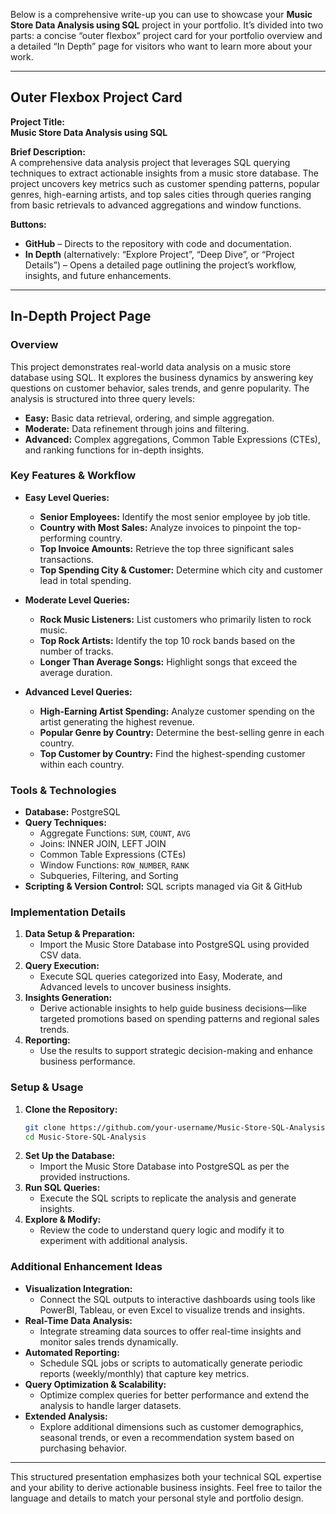 Below is a comprehensive write-up you can use to showcase your **Music Store Data Analysis using SQL** project in your portfolio. It’s divided into two parts: a concise “outer flexbox” project card for your portfolio overview and a detailed “In Depth” page for visitors who want to learn more about your work.

---

## Outer Flexbox Project Card

**Project Title:**  
**Music Store Data Analysis using SQL**

**Brief Description:**  
A comprehensive data analysis project that leverages SQL querying techniques to extract actionable insights from a music store database. The project uncovers key metrics such as customer spending patterns, popular genres, high-earning artists, and top sales cities through queries ranging from basic retrievals to advanced aggregations and window functions.

**Buttons:**  
- **GitHub** – Directs to the repository with code and documentation.  
- **In Depth** (alternatively: “Explore Project”, “Deep Dive”, or “Project Details”) – Opens a detailed page outlining the project’s workflow, insights, and future enhancements.

---

## In-Depth Project Page

### Overview  
This project demonstrates real-world data analysis on a music store database using SQL. It explores the business dynamics by answering key questions on customer behavior, sales trends, and genre popularity. The analysis is structured into three query levels:
- **Easy:** Basic data retrieval, ordering, and simple aggregation.
- **Moderate:** Data refinement through joins and filtering.
- **Advanced:** Complex aggregations, Common Table Expressions (CTEs), and ranking functions for in-depth insights.

### Key Features & Workflow

- **Easy Level Queries:**
  - **Senior Employees:** Identify the most senior employee by job title.
  - **Country with Most Sales:** Analyze invoices to pinpoint the top-performing country.
  - **Top Invoice Amounts:** Retrieve the top three significant sales transactions.
  - **Top Spending City & Customer:** Determine which city and customer lead in total spending.

- **Moderate Level Queries:**
  - **Rock Music Listeners:** List customers who primarily listen to rock music.
  - **Top Rock Artists:** Identify the top 10 rock bands based on the number of tracks.
  - **Longer Than Average Songs:** Highlight songs that exceed the average duration.

- **Advanced Level Queries:**
  - **High-Earning Artist Spending:** Analyze customer spending on the artist generating the highest revenue.
  - **Popular Genre by Country:** Determine the best-selling genre in each country.
  - **Top Customer by Country:** Find the highest-spending customer within each country.

### Tools & Technologies  
- **Database:** PostgreSQL  
- **Query Techniques:**  
  - Aggregate Functions: `SUM`, `COUNT`, `AVG`
  - Joins: INNER JOIN, LEFT JOIN
  - Common Table Expressions (CTEs)
  - Window Functions: `ROW_NUMBER`, `RANK`
  - Subqueries, Filtering, and Sorting  
- **Scripting & Version Control:** SQL scripts managed via Git & GitHub

### Implementation Details  
1. **Data Setup & Preparation:**  
   - Import the Music Store Database into PostgreSQL using provided CSV data.
2. **Query Execution:**  
   - Execute SQL queries categorized into Easy, Moderate, and Advanced levels to uncover business insights.
3. **Insights Generation:**  
   - Derive actionable insights to help guide business decisions—like targeted promotions based on spending patterns and regional sales trends.
4. **Reporting:**  
   - Use the results to support strategic decision-making and enhance business performance.

### Setup & Usage  
1. **Clone the Repository:**  
   ```bash
   git clone https://github.com/your-username/Music-Store-SQL-Analysis.git
   cd Music-Store-SQL-Analysis
   ```
2. **Set Up the Database:**  
   - Import the Music Store Database into PostgreSQL as per the provided instructions.
3. **Run SQL Queries:**  
   - Execute the SQL scripts to replicate the analysis and generate insights.
4. **Explore & Modify:**  
   - Review the code to understand query logic and modify it to experiment with additional analysis.

### Additional Enhancement Ideas  
- **Visualization Integration:**  
  - Connect the SQL outputs to interactive dashboards using tools like PowerBI, Tableau, or even Excel to visualize trends and insights.
- **Real-Time Data Analysis:**  
  - Integrate streaming data sources to offer real-time insights and monitor sales trends dynamically.
- **Automated Reporting:**  
  - Schedule SQL jobs or scripts to automatically generate periodic reports (weekly/monthly) that capture key metrics.
- **Query Optimization & Scalability:**  
  - Optimize complex queries for better performance and extend the analysis to handle larger datasets.
- **Extended Analysis:**  
  - Explore additional dimensions such as customer demographics, seasonal trends, or even a recommendation system based on purchasing behavior.

---

This structured presentation emphasizes both your technical SQL expertise and your ability to derive actionable business insights. Feel free to tailor the language and details to match your personal style and portfolio design.